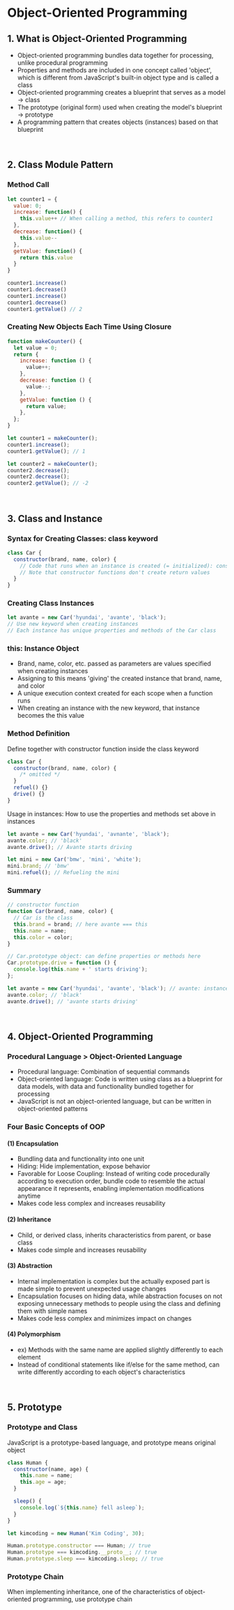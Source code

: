 # Object-Oriented Programming

## 1. What is Object-Oriented Programming

- Object-oriented programming bundles data together for processing, unlike procedural programming
- Properties and methods are included in one concept called 'object', which is different from JavaScript's built-in object type and is called a class
- Object-oriented programming creates a blueprint that serves as a model → class
- The prototype (original form) used when creating the model's blueprint → prototype
- A programming pattern that creates objects (instances) based on that blueprint

<br/>

## 2. Class Module Pattern

### Method Call

```javascript
let counter1 = {
  value: 0;
  increase: function() {
    this.value++ // When calling a method, this refers to counter1
  },
  decrease: function() {
    this.value--
  },
  getValue: function() {
    return this.value
  }
}

counter1.increase()
counter1.decrease()
counter1.increase()
counter1.decrease()
counter1.getValue() // 2
```

### Creating New Objects Each Time Using Closure

```javascript
function makeCounter() {
  let value = 0;
  return {
    increase: function () {
      value++;
    },
    decrease: function () {
      value--;
    },
    getValue: function () {
      return value;
    },
  };
}

let counter1 = makeCounter();
counter1.increase();
counter1.getValue(); // 1

let counter2 = makeCounter();
counter2.decrease();
counter2.decrease();
counter2.getValue(); // -2
```

<br/>

## 3. Class and Instance

### Syntax for Creating Classes: class keyword

```javascript
class Car {
  constructor(brand, name, color) {
    // Code that runs when an instance is created (= initialized): constructor
    // Note that constructor functions don't create return values
  }
}
```

### Creating Class Instances

```javascript
let avante = new Car('hyundai', 'avante', 'black');
// Use new keyword when creating instances
// Each instance has unique properties and methods of the Car class
```

### this: Instance Object

- Brand, name, color, etc. passed as parameters are values specified when creating instances
- Assigning to this means 'giving' the created instance that brand, name, and color
- A unique execution context created for each scope when a function runs
- When creating an instance with the new keyword, that instance becomes the this value

### Method Definition

Define together with constructor function inside the class keyword

```javascript
class Car {
  constructor(brand, name, color) {
    /* omitted */
  }
  refuel() {}
  drive() {}
}
```

Usage in instances: How to use the properties and methods set above in instances

```javascript
let avante = new Car('hyundai', 'avnante', 'black');
avante.color; // 'black'
avante.drive(); // Avante starts driving

let mini = new Car('bmw', 'mini', 'white');
mini.brand; // 'bmw'
mini.refuel(); // Refueling the mini
```

### Summary

```javascript
// constructor function
function Car(brand, name, color) {
  // Car is the class
  this.brand = brand; // here avante === this
  this.name = name;
  this.color = color;
}

// Car.prototype object: can define properties or methods here
Car.prototype.drive = function () {
  console.log(this.name + ' starts driving');
};

let avante = new Car('hyundai', 'avante', 'black'); // avante: instance
avante.color; // 'black'
avante.drive(); // 'avante starts driving'
```

<br/>

## 4. Object-Oriented Programming

### Procedural Language > Object-Oriented Language

- Procedural language: Combination of sequential commands
- Object-oriented language: Code is written using class as a blueprint for data models, with data and functionality bundled together for processing
- JavaScript is not an object-oriented language, but can be written in object-oriented patterns

### Four Basic Concepts of OOP

#### (1) Encapsulation

- Bundling data and functionality into one unit
- Hiding: Hide implementation, expose behavior
- Favorable for Loose Coupling: Instead of writing code procedurally according to execution order, bundle code to resemble the actual appearance it represents, enabling implementation modifications anytime
- Makes code less complex and increases reusability

#### (2) Inheritance

- Child, or derived class, inherits characteristics from parent, or base class
- Makes code simple and increases reusability

#### (3) Abstraction

- Internal implementation is complex but the actually exposed part is made simple to prevent unexpected usage changes
- Encapsulation focuses on hiding data, while abstraction focuses on not exposing unnecessary methods to people using the class and defining them with simple names
- Makes code less complex and minimizes impact on changes

#### (4) Polymorphism

- ex) Methods with the same name are applied slightly differently to each element
- Instead of conditional statements like if/else for the same method, can write differently according to each object's characteristics

<br/>

## 5. Prototype

### Prototype and Class

JavaScript is a prototype-based language, and prototype means original object

```javascript
class Human {
  constructor(name, age) {
    this.name = name;
    this.age = age;
  }

  sleep() {
    console.log(`${this.name} fell asleep`);
  }
}

let kimcoding = new Human('Kim Coding', 30);

Human.prototype.constructor === Human; // true
Human.prototype === kimcoding.__proto__; // true
Human.prototype.sleep === kimcoding.sleep; // true
```

### Prototype Chain

When implementing inheritance, one of the characteristics of object-oriented programming, use prototype chain

